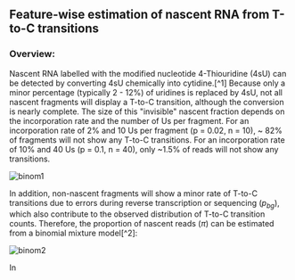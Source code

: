## Feature-wise estimation of nascent RNA from T-to-C transitions

### Overview:
Nascent RNA labelled with the modified nucleotide 4-Thiouridine (4sU) can be detected by converting 4sU chemically into cytidine.[^1] Because only a minor percentage (typically 2 - 12%) of uridines is replaced by 4sU, not all nascent fragments will display a T-to-C transition, although the conversion is nearly complete. The size of this "invisible" nascent fraction depends on the incorporation rate and the number of Us per fragment. For an incorporation rate of 2% and 10 Us per fragment (p = 0.02, n = 10), ~ 82% of fragments will not show any T-to-C transitions. For an incorporation rate of 10% and 40 Us (p = 0.1, n = 40), only ~1.5% of reads will not show any transitions.

![binom1](https://user-images.githubusercontent.com/37538623/235510082-b82756c5-270f-4349-b904-18f66d959d61.png)

In addition, non-nascent fragments will show a minor rate of T-to-C transitions due to errors during reverse transcription or sequencing ($p_{bg}$), which also contribute to the observed distribution of T-to-C transition counts. Therefore, the proportion of nascent reads ($\pi$) can be estimated from a binomial mixture model[^2]:

![binom2](https://user-images.githubusercontent.com/37538623/235511542-efab4876-92d1-4f09-a68f-bdc90050d99f.png)

In <Title of mansucript>, we estimated these parameters separately for intronic and spliced fragments as well as for regulatory groups of genes.[^3]  

### Steps
* Alignment to the genome using STAR[^4]
* Identification of SNPs (from an external set of sequences; theoretically, this can be achieved from the same data, because SNPs should lead to a much higher T-to-C transition rate than 4sU incorporation)
* Removal of reads that overlap putative SNPs
* Identification and annotation of intronic and exon-exon junction reads with featureCounts[^5]
* Feature-wise counting of T-to-C transitions (i.e. at the gene-level)
* Estimation of parameters (transition probability and proportion of nascent reads, background transition rate within non-nascent reads) for groups of genes using non-linear regression in R 

### Tools
In <Title of mansucript>, we used the following tools:
* STAR v2.5.3a
* samtools v1.7
* featureCounts v1.5.2
* R v4.0.5
  
### References
(1) Schott, J., S. Reitter, D. Lindner, J. Grosser, M. Bruer, A. Shenoy, T. Geiger, A. Mathes, G. Dobreva, and G. Stoecklin. 2021. 'Nascent Ribo-Seq measures ribosomal loading time and reveals kinetic impact on ribosome density', Nat Methods, 18: 1068-74.
(2) Jurges, C., L. Dolken, and F. Erhard. 2018. 'Dissecting newly transcribed and old RNA using GRAND-SLAM', Bioinformatics, 34: i218-i26.
(3) unpublished manuscript
(4) Dobin, A., C. A. Davis, F. Schlesinger, J. Drenkow, C. Zaleski, S. Jha, P. Batut, M. Chaisson, and T. R. Gingeras. 2013. 'STAR: ultrafast universal RNA-seq aligner', Bioinformatics, 29: 15-21.
(5) Liao, Y., G. K. Smyth, and W. Shi. 2014. 'featureCounts: an efficient general purpose program for assigning sequence reads to genomic features', Bioinformatics, 30: 923-30.
